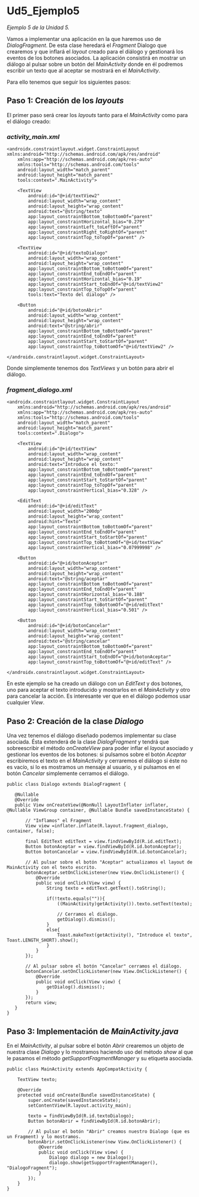 # Ud5_Ejemplo5
_Ejemplo 5 de la Unidad 5._ 

Vamos a implementar una aplicación en la que haremos uso de _DialogFragment_. De esta clase heredará el _Fragment_ Dialogo que crearemos y 
que inflará el _layout_ creado para el diálogo y gestionará los eventos de los botones asociados.
La aplicación consistirá en mostrar un diálogo al pulsar sobre un botón del _MainActivity_ donde en él podremos escribir un texto que al aceptar se
mostrará en el _MainActivity_.

Para ello tenemos que seguir los siguientes pasos:

## Paso 1: Creación de los _layouts_
 
El primer paso será crear los _layouts_ tanto para el _MainActivity_ como para el diálogo creado:

### _activity_main.xml_

```
<androidx.constraintlayout.widget.ConstraintLayout xmlns:android="http://schemas.android.com/apk/res/android"
    xmlns:app="http://schemas.android.com/apk/res-auto"
    xmlns:tools="http://schemas.android.com/tools"
    android:layout_width="match_parent"
    android:layout_height="match_parent"
    tools:context=".MainActivity">

    <TextView
        android:id="@+id/textView2"
        android:layout_width="wrap_content"
        android:layout_height="wrap_content"
        android:text="@string/texto"
        app:layout_constraintBottom_toBottomOf="parent"
        app:layout_constraintHorizontal_bias="0.279"
        app:layout_constraintLeft_toLeftOf="parent"
        app:layout_constraintRight_toRightOf="parent"
        app:layout_constraintTop_toTopOf="parent" />

    <TextView
        android:id="@+id/textoDialogo"
        android:layout_width="wrap_content"
        android:layout_height="wrap_content"
        app:layout_constraintBottom_toBottomOf="parent"
        app:layout_constraintEnd_toEndOf="parent"
        app:layout_constraintHorizontal_bias="0.19"
        app:layout_constraintStart_toEndOf="@+id/textView2"
        app:layout_constraintTop_toTopOf="parent"
        tools:text="Texto del dialogo" />

    <Button
        android:id="@+id/botonAbrir"
        android:layout_width="wrap_content"
        android:layout_height="wrap_content"
        android:text="@string/abrir"
        app:layout_constraintBottom_toBottomOf="parent"
        app:layout_constraintEnd_toEndOf="parent"
        app:layout_constraintStart_toStartOf="parent"
        app:layout_constraintTop_toBottomOf="@+id/textView2" />

</androidx.constraintlayout.widget.ConstraintLayout>
```
Donde simplemente tenemos dos _TextViews_ y un botón para abrir el diálogo.
### _fragment_dialogo.xml_ 
```
<androidx.constraintlayout.widget.ConstraintLayout
    xmlns:android="http://schemas.android.com/apk/res/android"
    xmlns:app="http://schemas.android.com/apk/res-auto"
    xmlns:tools="http://schemas.android.com/tools"
    android:layout_width="match_parent"
    android:layout_height="match_parent"
    tools:context=".Dialogo">

    <TextView
        android:id="@+id/textView"
        android:layout_width="wrap_content"
        android:layout_height="wrap_content"
        android:text="Introduce el texto:"
        app:layout_constraintBottom_toBottomOf="parent"
        app:layout_constraintEnd_toEndOf="parent"
        app:layout_constraintStart_toStartOf="parent"
        app:layout_constraintTop_toTopOf="parent"
        app:layout_constraintVertical_bias="0.328" />

    <EditText
        android:id="@+id/editText"
        android:layout_width="200dp"
        android:layout_height="wrap_content"
        android:hint="Texto"
        app:layout_constraintBottom_toBottomOf="parent"
        app:layout_constraintEnd_toEndOf="parent"
        app:layout_constraintStart_toStartOf="parent"
        app:layout_constraintTop_toBottomOf="@+id/textView"
        app:layout_constraintVertical_bias="0.07999998" />

    <Button
        android:id="@+id/botonAceptar"
        android:layout_width="wrap_content"
        android:layout_height="wrap_content"
        android:text="@string/aceptar"
        app:layout_constraintBottom_toBottomOf="parent"
        app:layout_constraintEnd_toEndOf="parent"
        app:layout_constraintHorizontal_bias="0.188"
        app:layout_constraintStart_toStartOf="parent"
        app:layout_constraintTop_toBottomOf="@+id/editText"
        app:layout_constraintVertical_bias="0.501" />

    <Button
        android:id="@+id/botonCancelar"
        android:layout_width="wrap_content"
        android:layout_height="wrap_content"
        android:text="@string/cancelar"
        app:layout_constraintBottom_toBottomOf="parent"
        app:layout_constraintEnd_toEndOf="parent"
        app:layout_constraintStart_toEndOf="@+id/botonAceptar"
        app:layout_constraintTop_toBottomOf="@+id/editText" />

</androidx.constraintlayout.widget.ConstraintLayout>
```
En este ejemplo se ha creado un diálogo con un _EditText_ y dos botones, uno para aceptar el texto introducido y mostrarlos en 
el _MainActivity_ y otro para cancelar la acción. Es interesante ver que en el diálogo podemos usar cualquier _View_.

## Paso 2: Creación de la clase _Dialogo_

Una vez tenemos el diálogo diseñado podemos implementar su clase asociada. Ésta extenderá de la clase _DialogFragment_ y tendrá que
 sobreescribir el método _onCreateView_ para poder inflar el _layout_ asociado y gestionar los eventos de los botones: si pulsamos 
  sobre el botón _Aceptar_ escribiremos el texto en el _MainActivity_ y cerraremos el diálogo si éste no es vacío, si lo es mostramos 
  un mensaje al usuario, y si pulsamos en el botón _Cancelar_ simplemente cerramos el diálogo.
 ```
 public class Dialogo extends DialogFragment {

    @Nullable
    @Override
    public View onCreateView(@NonNull LayoutInflater inflater, @Nullable ViewGroup container, @Nullable Bundle savedInstanceState) {

        // "Inflamos" el Fragment
        View view =inflater.inflate(R.layout.fragment_dialogo, container, false);

        final EditText editText = view.findViewById(R.id.editText);
        Button botonAceptar = view.findViewById(R.id.botonAceptar);
        Button botonCancelar = view.findViewById(R.id.botonCancelar);

        // Al pulsar sobre el botón "Aceptar" actualizamos el layout de MainActivity con el texto escrito.
        botonAceptar.setOnClickListener(new View.OnClickListener() {
            @Override
            public void onClick(View view) {
                String texto = editText.getText().toString();

                if(!texto.equals("")){
                    ((MainActivity)getActivity()).texto.setText(texto);

                    // Cerramos el diálogo.
                    getDialog().dismiss();
                }
                else{
                    Toast.makeText(getActivity(), "Introduce el texto", Toast.LENGTH_SHORT).show();
                }
            }
        });

        // Al pulsar sobre el botón "Cancelar" cerramos el diálogo.
        botonCancelar.setOnClickListener(new View.OnClickListener() {
            @Override
            public void onClick(View view) {
                getDialog().dismiss();
            }
        });
        return view;
    }
}
```
## Paso 3: Implementación de _MainActivity.java_

En el _MainActivity_, al pulsar sobre el botón _Abrir_ crearemos un objeto de nuestra clase _Dialogo_ y lo mostramos haciendo uso 
del método _show_ al que le pasamos el método _getSupportFragmentManager_ y su etiqueta asociada.
```
public class MainActivity extends AppCompatActivity {

    TextView texto;

    @Override
    protected void onCreate(Bundle savedInstanceState) {
        super.onCreate(savedInstanceState);
        setContentView(R.layout.activity_main);

        texto = findViewById(R.id.textoDialogo);
        Button botonAbrir = findViewById(R.id.botonAbrir);

        // Al pulsar el botón "Abrir" creamos nuestro Dialogo (que es un Fragment) y lo mostramos.
        botonAbrir.setOnClickListener(new View.OnClickListener() {
            @Override
            public void onClick(View view) {
                Dialogo dialogo = new Dialogo();
                dialogo.show(getSupportFragmentManager(), "DialogoFragment");
            }
        });
    }
}
```

